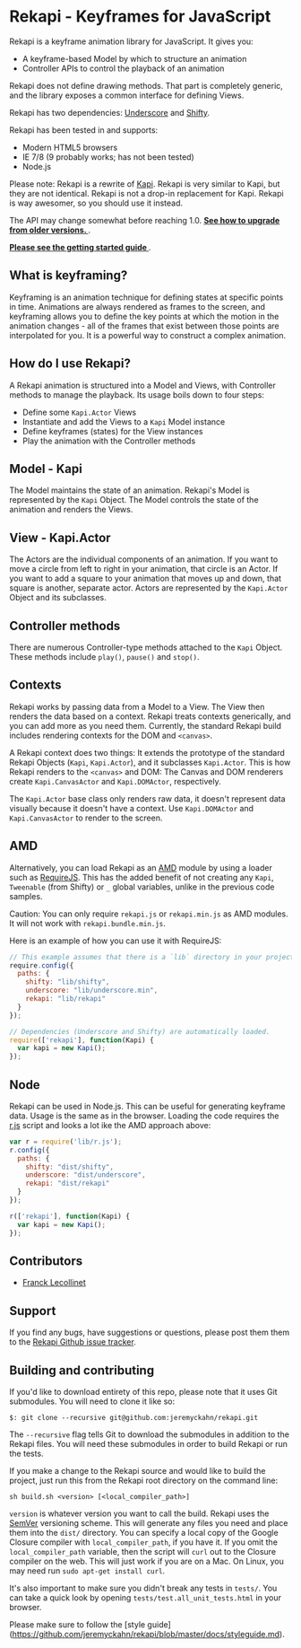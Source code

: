 # Rekapi - Keyframes for JavaScript

Rekapi is a keyframe animation library for JavaScript.  It gives you:

* A keyframe-based Model by which to structure an animation
* Controller APIs to control the playback of an animation

Rekapi does not define drawing methods.  That part is completely generic, and
the library exposes a common interface for defining Views.

Rekapi has two dependencies:
[Underscore](https://github.com/documentcloud/underscore) and
[Shifty](https://github.com/jeremyckahn/shifty).

Rekapi has been tested in and supports:

  * Modern HTML5 browsers
  * IE 7/8 (9 probably works; has not been tested)
  * Node.js

Please note:  Rekapi is a rewrite of
[Kapi](https://github.com/jeremyckahn/kapi). Rekapi is very similar to Kapi,
but they are not identical.  Rekapi is not a drop-in replacement for Kapi.
Rekapi is way awesomer, so you should use it instead.

The API may change somewhat before reaching 1.0.  __[See how to upgrade from
older versions.
](https://github.com/jeremyckahn/rekapi/blob/master/docs/upgrading.md)__.

__[Please see the getting started guide
](https://github.com/jeremyckahn/rekapi/blob/master/docs/getting_started.md)__.

## What is keyframing?

Keyframing is an animation technique for defining states at specific points in
time. Animations are always rendered as frames to the screen, and keyframing
allows you to define the key points at which the motion in the animation
changes - all of the frames that exist between those points are interpolated
for you.  It is a powerful way to construct a complex animation.

## How do I use Rekapi?

A Rekapi animation is structured into a Model and Views, with Controller
methods to manage the playback. Its usage boils down to four steps:

* Define some `Kapi.Actor` Views
* Instantiate and add the Views to a `Kapi` Model instance
* Define keyframes (states) for the View instances
* Play the animation with the Controller methods

## Model - Kapi

The Model maintains the state of an animation.  Rekapi's Model is represented
by the `Kapi` Object.  The Model controls the state of the animation and
renders the Views.

## View - Kapi.Actor

The Actors are the individual components of an animation.  If you want to move
a circle from left to right in your animation, that circle is an Actor.  If you
want to add a square to your animation that moves up and down, that square is
another, separate actor.  Actors are represented by the `Kapi.Actor` Object and
its subclasses.

## Controller methods

There are numerous Controller-type methods attached to the `Kapi` Object.
These methods include `play()`, `pause()` and `stop()`.

## Contexts

Rekapi works by passing data from a Model to a View.  The View then renders the
data based on a context.  Rekapi treats contexts generically, and you can add
more as you need them.  Currently, the standard Rekapi build includes rendering
contexts for the DOM and `<canvas>`.

A Rekapi context does two things: It extends the prototype of the standard
Rekapi Objects (`Kapi`, `Kapi.Actor`), and it subclasses `Kapi.Actor`.  This is
how Rekapi renders to the `<canvas>` and DOM: The Canvas and DOM renderers
create `Kapi.CanvasActor` and `Kapi.DOMActor`, respectively.

The `Kapi.Actor` base class only renders raw data, it doesn't represent data
visually because it doesn't have a context.  Use `Kapi.DOMActor` and
`Kapi.CanvasActor` to render to the screen.

## AMD

Alternatively, you can load Rekapi as an
[AMD](https://github.com/amdjs/amdjs-api/wiki/AMD) module by using a loader
such as [RequireJS](http://requirejs.org). This has the added benefit of not
creating any `Kapi`, `Tweenable` (from Shifty) or `_` global variables, unlike
in the previous code samples.

Caution: You can only require `rekapi.js` or `rekapi.min.js` as AMD modules. It
will not work with `rekapi.bundle.min.js`.

Here is an example of how you can use it with RequireJS:

````javascript
// This example assumes that there is a `lib` directory in your project
require.config({
  paths: {
    shifty: "lib/shifty",
    underscore: "lib/underscore.min",
    rekapi: "lib/rekapi"
  }
});

// Dependencies (Underscore and Shifty) are automatically loaded.
require(['rekapi'], function(Kapi) {
  var kapi = new Kapi();
});
````

## Node

Rekapi can be used in Node.js.  This can be useful for generating keyframe
data.  Usage is the same as in the browser.  Loading the code requires the
[r.js](https://github.com/jrburke/r.js/blob/master/dist/r.js) script and looks
a lot ike the AMD approach above:

````javascript
var r = require('lib/r.js');
r.config({
  paths: {
    shifty: "dist/shifty",
    underscore: "dist/underscore",
    rekapi: "dist/rekapi"
  }
});

r(['rekapi'], function(Kapi) {
  var kapi = new Kapi();
});
````

## Contributors

  * [Franck Lecollinet](https://github.com/sork)

## Support

If you find any bugs, have suggestions or questions, please post them them to
the [Rekapi Github issue
tracker](https://github.com/jeremyckahn/rekapi/issues).

## Building and contributing

If you'd like to download entirety of this repo, please note that it uses Git
submodules.  You will need to clone it like so:

````
$: git clone --recursive git@github.com:jeremyckahn/rekapi.git
````

The `--recursive` flag tells Git to download the submodules in addition to the
Rekapi files.  You will need these submodules in order to build Rekapi or run
the tests.

If you make a change to the Rekapi source and would like to build the project,
just run this from the Rekapi root directory on the command line:

````
sh build.sh <version> [<local_compiler_path>]
````

`version` is whatever version you want to call the build.  Rekapi uses the
[SemVer](http://semver.org/) versioning scheme.  This will generate any files
you need and place them into the `dist/` directory.  You can specify a local
copy of the Google Closure compiler with `local_compiler_path`, if you have it.
If you omit the `local_compiler_path` variable, then the script will `curl` out
to the Closure compiler on the web.  This will just work if you are on a Mac.
On Linux, you may need run `sudo apt-get install curl`.

It's also important to make sure you didn't break any tests in `tests/`.  You
can take a quick look by opening `tests/test.all_unit_tests.html` in your
browser.

Please make sure to follow the [style guide]
(https://github.com/jeremyckahn/rekapi/blob/master/docs/styleguide.md).
